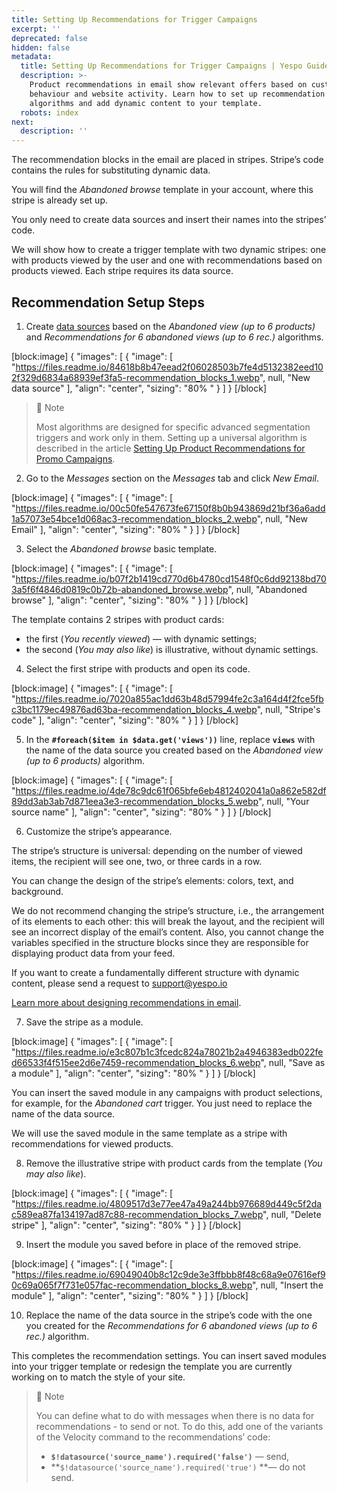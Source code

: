 ```yaml
---
title: Setting Up Recommendations for Trigger Campaigns
excerpt: ''
deprecated: false
hidden: false
metadata:
  title: Setting Up Recommendations for Trigger Campaigns | Yespo Guide
  description: >-
    Product recommendations in email show relevant offers based on customer’s
    behaviour and website activity. Learn how to set up recommendation
    algorithms and add dynamic content to your template.
  robots: index
next:
  description: ''
---
```

The recommendation blocks in the email are placed in stripes. Stripe’s code contains the rules for substituting dynamic data.

You will find the _Abandoned browse_ template in your account, where this stripe is already set up. 

You only need to create data sources and insert their names into the stripes’ code.

We will show how to create a trigger template with two dynamic stripes: one with products viewed by the user and one with recommendations based on products viewed. Each stripe requires its data source.

## Recommendation Setup Steps

1. Create [data sources](https://docs.yespo.io/docs/create-data-source-recommendations) based on the _Abandoned view (up to 6 products)_ and _Recommendations for 6 abandoned views (up to 6 rec.)_ algorithms.

[block:image]
{
  "images": [
    {
      "image": [
        "https://files.readme.io/84618b8b47eead2f06028503b7fe4d5132382eed102f329d6834a68939ef3fa5-recommendation_blocks_1.webp",
        null,
        "New data source"
      ],
      "align": "center",
      "sizing": "80% "
    }
  ]
}
[/block]


> 📘 Note
> 
> Most algorithms are designed for specific advanced segmentation triggers and work only in them. Setting up a universal algorithm is described in the article [Setting Up Product Recommendations for Promo Campaigns](https://docs.yespo.io/docs/product-recommendations-promo).

2. Go to the _Messages_ section on the _Messages_ tab and click _New Email_.

[block:image]
{
  "images": [
    {
      "image": [
        "https://files.readme.io/00c50fe547673fe67150f8b0b943869d21bf36a6add1a57073e54bce1d068ac3-recommendation_blocks_2.webp",
        null,
        "New Email"
      ],
      "align": "center",
      "sizing": "80% "
    }
  ]
}
[/block]


3. Select the _Abandoned browse_ basic template.

[block:image]
{
  "images": [
    {
      "image": [
        "https://files.readme.io/b07f2b1419cd770d6b4780cd1548f0c6dd92138bd703a5f6f4846d0819c0b72b-abandoned_browse.webp",
        null,
        "Abandoned browse"
      ],
      "align": "center",
      "sizing": "80% "
    }
  ]
}
[/block]


The template contains 2 stripes with product cards:

- the first (_You recently viewed_) — with dynamic settings;
- the second (_You may also like_) is illustrative, without dynamic settings.

4. Select the first stripe with products and open its code.

[block:image]
{
  "images": [
    {
      "image": [
        "https://files.readme.io/7020a855ac1dd63b48d57994fe2c3a164d4f2fce5fbc3bc1179ec49876ad63ba-recommendation_blocks_4.webp",
        null,
        "Stripe's code"
      ],
      "align": "center",
      "sizing": "80% "
    }
  ]
}
[/block]


5. In the **`#foreach($item in $data.get('views'))`** line, replace **`views`** with the name of the data source you created based on the _Abandoned view (up to 6 products)_ algorithm.

[block:image]
{
  "images": [
    {
      "image": [
        "https://files.readme.io/4de78c9dc61f065bfe6eb4812402041a0a862e582df89dd3ab3ab7d871eea3e3-recommendation_blocks_5.webp",
        null,
        "Your source name"
      ],
      "align": "center",
      "sizing": "80% "
    }
  ]
}
[/block]


6. Customize the stripe’s appearance.

The stripe’s structure is universal: depending on the number of viewed items, the recipient will see one, two, or three cards in a row.

You can change the design of the stripe’s elements: colors, text, and background.

We do not recommend changing the stripe’s structure, i.e., the arrangement of its elements to each other: this will break the layout, and the recipient will see an incorrect display of the email’s content. Also, you cannot change the variables specified in the structure blocks since they are responsible for displaying product data from your feed.

If you want to create a fundamentally different structure with dynamic content, please send a request to [support@yespo.io](mailto:support@yespo.io)

[Learn more about designing recommendations in email](https://docs.yespo.io/docs/designing-recommendations-email).

7. Save the stripe as a module.

[block:image]
{
  "images": [
    {
      "image": [
        "https://files.readme.io/e3c807b1c3fcedc824a78021b2a4946383edb022fed66533f4f515ee2d6e7459-recommendation_blocks_6.webp",
        null,
        "Save as a module"
      ],
      "align": "center",
      "sizing": "80% "
    }
  ]
}
[/block]


You can insert the saved module in any campaigns with product selections, for example, for the _Abandoned cart_ trigger. You just need to replace the name of the data source.

We will use the saved module in the same template as a stripe with recommendations for viewed products.

8. Remove the illustrative stripe with product cards from the template (_You may also like_).

[block:image]
{
  "images": [
    {
      "image": [
        "https://files.readme.io/4809517d3e77ee47a49a244bb976689d449c5f2dac589ea87fa134197ad87c88-recommendation_blocks_7.webp",
        null,
        "Delete stripe"
      ],
      "align": "center",
      "sizing": "80% "
    }
  ]
}
[/block]


9. Insert the module you saved before in place of the removed stripe.

[block:image]
{
  "images": [
    {
      "image": [
        "https://files.readme.io/69049040b8c12c9de3e3ffbbb8f48c68a9e07616ef90c69a065f7f731e057fac-recommendation_blocks_8.webp",
        null,
        "Insert the module"
      ],
      "align": "center",
      "sizing": "80% "
    }
  ]
}
[/block]


10. Replace the name of the data source in the stripe’s code with the one you created for the _Recommendations for 6 abandoned views (up to 6 rec.)_ algorithm.

This completes the recommendation settings. You can insert saved modules into your trigger template or redesign the template you are currently working on to match the style of your site.

> 📘 Note
> 
> You can define what to do with messages when there is no data for recommendations - to send or not. To do this, add one of the variants of the Velocity command to the recommendations’ code:
> 
> - **`$!datasource('source_name').required('false')`** — send,
> - **`$!datasource('source_name').required('true')` **— do not send.